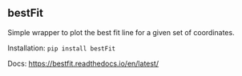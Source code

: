 ## bestFit
Simple wrapper to plot the best fit line for a given set of coordinates.

Installation:
``pip install bestFit``

Docs: https://bestfit.readthedocs.io/en/latest/
